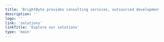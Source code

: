 ```yaml
---
title: 'BrightByte provides consulting services, outsourced development, IT audits, and information security expertise.'
description: ''
logo: ''
link: 'solutions'
linkTitle: 'Explore our solutions'
type: 'main'
---
```

